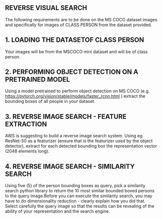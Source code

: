 
## REVERSE VISUAL SEARCH

The following requirements are to be done on the MS COCO dataset images and specifically for images of CLASS PERSON from the dataset provided.

## 1. LOADING THE DATASETOF CLASS PERSON
Your images will be from the MSCOCO mini dataset and will be of class person. 

## 2. PERFORMING OBJECT DETECTION ON A PRETRAINED MODEL
Using a model pretrained to perform object detection on MS COCO (e.g. https://pytorch.org/vision/stable/models/faster_rcnn.html ) extract the bounding boxes of all people in your dataset. 

## 3. REVERSE IMAGE SEARCH - FEATURE EXTRACTION
AWS is suggesting to build a reverse image search system.
Using eg. ResNet-50 as a featurizer (ensure that is the featurizer used by the object detector), extract for each detected bounding box the representation vector (2048 elements long).

## 4. REVERSE IMAGE SEARCH - SIMILARITY SEARCH
Using five (5) of the person bounding boxes as query, pick a similarity search python library to return the 10 most similar bounded boxed persons to the query image.Before you can execute the similarity search, you may have to do dimensionality reduction - clearly explain how you did that.
Select carefully the query image so that the results can be revealing of the ability of your representation and the search engine.

